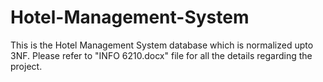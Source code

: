 # Hotel-Management-System

This is the Hotel Management System database which is normalized upto 3NF.
Please refer to "INFO 6210.docx" file for all the details regarding the project.

